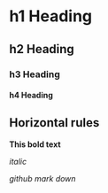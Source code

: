 # h1 Heading
## h2 Heading
### h3 Heading
#### h4 Heading


## Horizontal rules

**This bold text**

*italic*

*github mark down*
